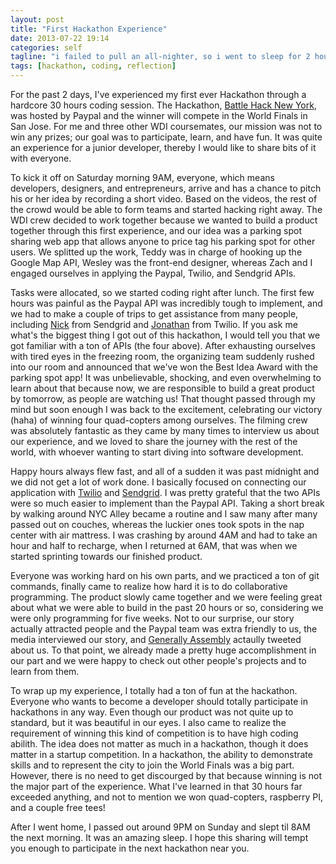 ```yaml
---
layout: post
title: "First Hackathon Experience"
date: 2013-07-22 19:14
categories: self
tagline: "i failed to pull an all-nighter, so i went to sleep for 2 hours"
tags: [hackathon, coding, reflection]
---
```


For the past 2 days, I've experienced my first ever Hackathon through a hardcore 30 hours coding session. The Hackathon, <a href="http://battlehack.org/new-york/" target="_blank">Battle Hack New York</a>, was hosted by Paypal and the winner will compete in the World Finals in San Jose. For me and three other WDI coursemates, our mission was not to win any prizes; our goal was to participate, learn, and have fun. It was quite an experience for a junior developer, thereby I would like to share bits of it with everyone.

To kick it off on Saturday morning 9AM, everyone, which means developers, designers, and entrepreneurs, arrive and has a chance to pitch his or her idea by recording a short video. Based on the videos, the rest of the crowd would be able to form teams and started hacking right away. The WDI crew decided to work together because we wanted to build a product together through this first experience, and our idea was a parking spot sharing web app that allows anyone to price tag his parking spot for other users. We splitted up the work, Teddy was in charge of hooking up the Google Map API, Wesley was the front-end designer, whereas Zach and I engaged ourselves in applying the Paypal, Twilio, and Sendgrid APIs.

Tasks were allocated, so we started coding right after lunch. The first few hours was painful as the Paypal API was incredibly tough to implement, and we had to make a couple of trips to get assistance from many people, including <a href="https://twitter.com/YayNickQ" target="_blank">Nick</a> from Sendgrid and <a href="https://twitter.com/jonmarkgo" target="_blank">Jonathan</a> from Twilio. If you ask me what's the biggest thing I got out of this hackathon, I would tell you that we got familiar with a ton of APIs (the four above). After exhausting ourselves with tired eyes in the freezing room, the organizing team suddenly rushed into our room and announced that we've won the Best Idea Award with the parking spot app! It was unbelievable, shocking, and even overwhelming to learn about that because now, we are responsible to build a great product by tomorrow, as people are watching us! That thought passed through my mind but soon enough I was back to the excitement, celebrating our victory (haha) of winning four quad-copters among ourselves. The filming crew was absolutely fantastic as they came by many times to interview us about our experience, and we loved to share the journey with the rest of the world, with whoever wanting to start diving into software development.

Happy hours always flew fast, and all of a sudden it was past midnight and we did not get a lot of work done. I basically focused on connecting our application with <a href="http://www.twilio.com/" target="_blank">Twilio</a> and <a href="http://sendgrid.com/" target="_blank">Sendgrid</a>. I was pretty grateful that the two APIs were so much easier to implement than the Paypal API. Taking a short break by walking around NYC Alley became a routine and I saw many after many passed out on couches, whereas the luckier ones took spots in the nap center with air mattress. I was crashing by around 4AM and had to take an hour and half to recharge, when I returned at 6AM, that was when we started sprinting towards our finished product.

Everyone was working hard on his own parts, and we practiced a ton of git commands, finally came to realize how hard it is to do collaborative programming. The product slowly came together and we were feeling great about what we were able to build in the past 20 hours or so, considering we were only programming for five weeks. Not to our surprise, our story actually attracted people and the Paypal team was extra friendly to us, the media interviewed our story, and <a href="https://generalassemb.ly/" target="_blank">Generally Assembly</a> actaully tweeted about us. To that point, we already made a pretty huge accomplishment in our part and we were happy to check out other people's projects and to learn from them.

To wrap up my experience, I totally had a ton of fun at the hackathon. Everyone who wants to become a developer should totally participate in hackathons in any way. Even though our product was not quite up to standard, but it was beautiful in our eyes. I also came to realize the requirement of winning this kind of competition is to have high coding abilith. The idea does not matter as much in a hackathon, though it does matter in a startup competition. In a hackathon, the ability to demonstrate skills and to represent the city to join the World Finals was a big part. However, there is no need to get discourged by that because winning is not the major part of the experience. What I've learned in that 30 hours far exceeded anything, and not to mention we won quad-copters, raspberry PI, and a couple free tees!

After I went home, I passed out around 9PM on Sunday and slept til 8AM the next morning. It was an amazing sleep. I hope this sharing will tempt you enough to participate in the next hackathon near you.